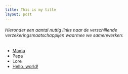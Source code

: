 ```yaml
---
title: This is my title
layout: post
---
```

###### Hieronder een aantal nuttig links naar de verschillende verzekeringsmaatschappijen waarmee we samenwerken:
* [Mama](http://)
* Papa
* Lore
* <a href="http://example.com/" target="_blank">Hello, world!</a>